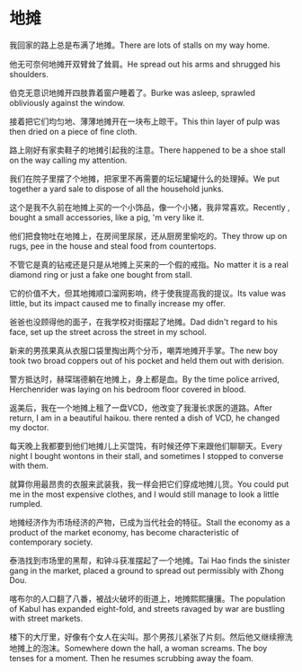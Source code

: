 # 地摊

<p><span class="chinese">我回家的路上总是布满了地摊。</span><span class="english">There are lots of stalls on my way home.</span></p>

<p><span class="chinese">他无可奈何地摊开双臂耸了耸肩。</span><span class="english">He spread out his arms and shrugged his shoulders.</span></p>

<p><span class="chinese">伯克无意识地摊开四肢靠着窗户睡着了。</span><span class="english">Burke was asleep, sprawled obliviously against the window.</span></p>

<p><span class="chinese">接着把它们均匀地、薄薄地摊开在一块布上晾干。</span><span class="english">This thin layer of pulp was then dried on a piece of fine cloth.</span></p>

<p><span class="chinese">路上刚好有家卖鞋子的地摊引起我的注意。</span><span class="english">There happened to be a shoe stall on the way calling my attention.</span></p>

<p><span class="chinese">我们在院子里摆了个地摊，把家里不再需要的坛坛罐罐什么的处理掉。</span><span class="english">We put together a yard sale to dispose of all the household junks.</span></p>

<p><span class="chinese">这个是我不久前在地摊上买的一个小饰品，像一个小猪，我非常喜欢。</span><span class="english">Recently , bought a small accessories, like a pig, 'm very like it.</span></p>

<p><span class="chinese">他们把食物吐在地摊上，在房间里尿尿，还从厨房里偷吃的。</span><span class="english">They throw up on rugs, pee in the house and steal food from countertops.</span></p>

<p><span class="chinese">不管它是真的钻戒还是只是从地摊上买来的一个假的戒指。</span><span class="english">No matter it is a real diamond ring or just a fake one bought from stall.</span></p>

<p><span class="chinese">它的价值不大，但其地摊顺口溜网影响，终于使我提高我的提议。</span><span class="english">Its value was little, but its impact caused me to finally increase my offer.</span></p>

<p><span class="chinese">爸爸也没顾得他的面子，在我学校对街摆起了地摊。</span><span class="english">Dad didn't regard to his face, set up the street across the street in my school.</span></p>

<p><span class="chinese">新来的男孩果真从衣服口袋里掏出两个分币，嘲弄地摊开手掌。</span><span class="english">The new boy took two broad coppers out of his pocket and held them out with derision.</span></p>

<p><span class="chinese">警方抵达时，赫琛瑞德躺在地摊上，身上都是血。</span><span class="english">By the time police arrived, Herchenrider was laying on his bedroom floor covered in blood.</span></p>

<p><span class="chinese">返美后，我在一个地摊上租了一盘VCD，他改变了我漫长求医的道路。</span><span class="english">After return, I am in a beautiful haikou. there rented a dish of VCD, he changed my doctor.</span></p>

<p><span class="chinese">每天晚上我都要到他们地摊儿上买馄饨，有时候还停下来跟他们聊聊天。</span><span class="english">Every night I bought wontons in their stall, and sometimes I stopped to converse with them.</span></p>

<p><span class="chinese">就算你用最昂贵的衣服来武装我，我一样会把它们穿成地摊儿货。</span><span class="english">You could put me in the most expensive clothes, and I would still manage to look a little rumpled.</span></p>

<p><span class="chinese">地摊经济作为市场经济的产物，已成为当代社会的特征。</span><span class="english">Stall the economy as a product of the market economy, has become characteristic of contemporary society.</span></p>

<p><span class="chinese">泰浩找到市场里的黑帮，和钟斗获准摆起了一个地摊。</span><span class="english">Tai Hao finds the sinister gang in the market, placed a ground to spread out permissibly with Zhong Dou.</span></p>

<p><span class="chinese">喀布尔的人口翻了八番，被战火破坏的街道上，地摊熙熙攘攘。</span><span class="english">The population of Kabul has expanded eight-fold, and streets ravaged by war are bustling with street markets.</span></p>

<p><span class="chinese">楼下的大厅里，好像有个女人在尖叫。那个男孩儿紧张了片刻。然后他又继续擦洗地摊上的泡沫。</span><span class="english">Somewhere down the hall, a woman screams. The boy tenses for a moment. Then he resumes scrubbing away the foam.</span></p>

